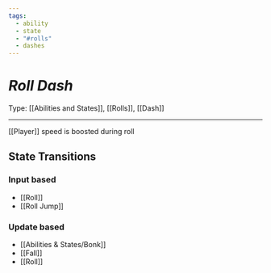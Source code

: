 ```yaml
---
tags:
  - ability
  - state
  - "#rolls"
  - dashes
---
```

# _Roll Dash_

Type: [[Abilities and States]], [[Rolls]], [[Dash]]

----


[[Player]] speed is boosted during roll


## State Transitions

### Input based

* [[Roll]]
* [[Roll Jump]]

### Update based

* [[Abilities & States/Bonk]]
* [[Fall]]
* [[Roll]]